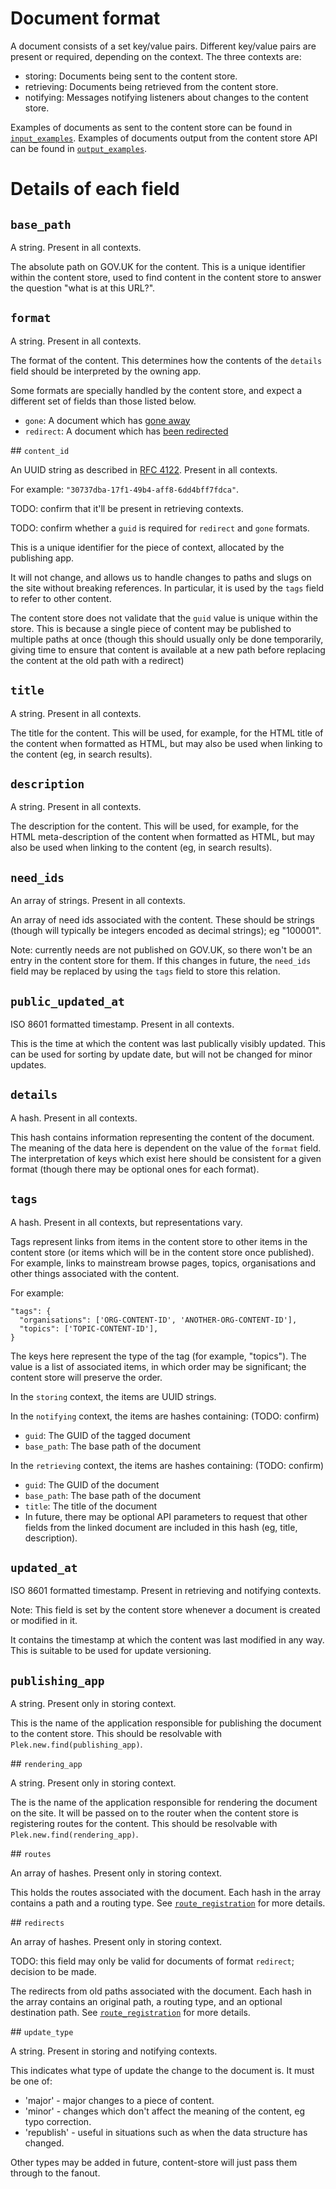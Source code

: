 # Document format

A document consists of a set key/value pairs. Different key/value pairs are
present or required, depending on the context. The three contexts are:

 - storing: Documents being sent to the content store.
 - retrieving: Documents being retrieved from the content store.
 - notifying: Messages notifying listeners about changes to the content store.

Examples of documents as sent to the content store can be found in
[`input_examples`](input_examples/).  Examples of documents output from the
content store API can be found in [`output_examples`](output_examples/).

# Details of each field

## `base_path`

A string. Present in all contexts.

The absolute path on GOV.UK for the content.  This is a unique identifier
within the content store, used to find content in the content store to answer
the question "what is at this URL?".

## `format`

A string. Present in all contexts.

The format of the content.  This determines how the contents of the `details`
field should be interpreted by the owning app.

Some formats are specially handled by the content store, and expect a different
set of fields than those listed below.

 - `gone`: A document which has [gone away](input_examples/gone_item.md)
 - `redirect`: A document which has [been redirected](input_examples/redirect_item.md)

## `content_id`

An UUID string as described in [RFC 4122](http://www.ietf.org/rfc/rfc4122.txt).
Present in all contexts.

For example: `"30737dba-17f1-49b4-aff8-6dd4bff7fdca"`.

TODO: confirm that it'll be present in retrieving contexts.

TODO: confirm whether a `guid` is required for `redirect` and `gone` formats.

This is a unique identifier for the piece of context, allocated by the
publishing app.

It will not change, and allows us to handle changes to paths and slugs on the
site without breaking references.  In particular, it is used by the `tags`
field to refer to other content.

The content store does not validate that the `guid` value is unique within the
store.  This is because a single piece of content may be published to multiple
paths at once (though this should usually only be done temporarily, giving time
to ensure that content is available at a new path before replacing the content
at the old path with a redirect)

## `title`

A string. Present in all contexts.

The title for the content.  This will be used, for example, for the HTML title
of the content when formatted as HTML, but may also be used when linking to the
content (eg, in search results).

## `description`

A string. Present in all contexts.

The description for the content.  This will be used, for example, for the HTML
meta-description of the content when formatted as HTML, but may also be used
when linking to the content (eg, in search results).

## `need_ids`

An array of strings. Present in all contexts.

An array of need ids associated with the content.  These should be strings
(though will typically be integers encoded as decimal strings); eg "100001".

Note: currently needs are not published on GOV.UK, so there won't be an entry
in the content store for them.  If this changes in future, the `need_ids` field
may be replaced by using the `tags` field to store this relation.

## `public_updated_at`

ISO 8601 formatted timestamp.  Present in all contexts.

This is the time at which the content was last publically visibly
updated.  This can be used for sorting by update date, but will not be changed
for minor updates.

## `details`

A hash.  Present in all contexts.

This hash contains information representing the content of the document.  The
meaning of the data here is dependent on the value of the `format` field.  The
interpretation of keys which exist here should be consistent for a given format
(though there may be optional ones for each format).

## `tags`

A hash.  Present in all contexts, but representations vary.

Tags represent links from items in the content store to other items in the
content store (or items which will be in the content store once published).
For example, links to mainstream browse pages, topics, organisations and other
things associated with the content.

For example:

    "tags": {
      "organisations": ['ORG-CONTENT-ID', 'ANOTHER-ORG-CONTENT-ID'],
      "topics": ['TOPIC-CONTENT-ID'],
    }

The keys here represent the type of the tag (for example, "topics").  The value
is a list of associated items, in which order may be significant; the content
store will preserve the order.

In the `storing` context, the items are UUID strings.

In the `notifying` context, the items are hashes containing: (TODO: confirm)
 - `guid`: The GUID of the tagged document
 - `base_path`: The base path of the document

In the `retrieving` context, the items are hashes containing: (TODO: confirm)
 - `guid`: The GUID of the document
 - `base_path`: The base path of the document
 - `title`: The title of the document
 - In future, there may be optional API parameters to request that other fields
   from the linked document are included in this hash (eg, title, description).

## `updated_at`

ISO 8601 formatted timestamp.  Present in retrieving and notifying contexts.

Note: This field is set by the content store whenever a document is created or
modified in it.

It contains the timestamp at which the content was last modified in any way.
This is suitable to be used for update versioning.

## `publishing_app`

A string.  Present only in storing context.

This is the name of the application responsible for publishing the document to
the content store.  This should be resolvable with
`Plek.new.find(publishing_app)`.

## `rendering_app`

A string.  Present only in storing context.

The is the name of the application responsible for rendering the document on
the site.  It will be passed on to the router when the content store is
registering routes for the content.  This should be resolvable with
`Plek.new.find(rendering_app)`.

## `routes`

An array of hashes.  Present only in storing context.

This holds the routes associated with the document.  Each hash in the array
contains a path and a routing type.  See
[`route_registration`](input_examples/route_registration.md) for more details.

## `redirects`

An array of hashes.  Present only in storing context.

TODO: this field may only be valid for documents of format `redirect`; decision to be
made.

The redirects from old paths associated with the document.  Each hash in the
array contains an original path, a routing type, and an optional destination
path.  See [`route_registration`](input_examples/route_registration.md) for
more details.

## `update_type`

A string.  Present in storing and notifying contexts.

This indicates what type of update the change to the document is.
It must be one of:

 - 'major' - major changes to a piece of content.
 - 'minor' - changes which don't affect the meaning of the
   content, eg typo correction.
 - 'republish' - useful in situations such as when the data
   structure has changed.

Other types may be added in future, content-store will just pass them through
to the fanout.
